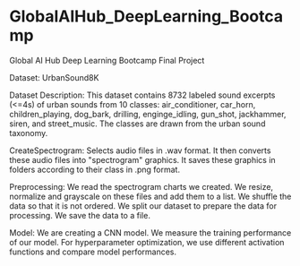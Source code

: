 # GlobalAIHub_DeepLearning_Bootcamp
Global AI Hub Deep Learning Bootcamp Final Project

Dataset: UrbanSound8K

Dataset Description: This dataset contains 8732 labeled sound excerpts (<=4s) of urban sounds from 10 classes: air_conditioner, car_horn, children_playing, dog_bark, drilling, enginge_idling, gun_shot, jackhammer, siren, and street_music. The classes are drawn from the urban sound taxonomy.

CreateSpectrogram: Selects audio files in .wav format. It then converts these audio files into "spectrogram" graphics. It saves these graphics in folders according to their class in .png format.

Preprocessing: We read the spectrogram charts we created. We resize, normalize and grayscale on these files and add them to a list. We shuffle the data so that it is not ordered. We split our dataset to prepare the data for processing. We save the data to a file.

Model: We are creating a CNN model. We measure the training performance of our model. For hyperparameter optimization, we use different activation functions and compare model performances.
